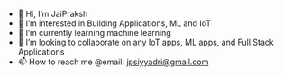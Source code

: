 - 👋 Hi, I’m JaiPraksh
- 👀 I’m interested in Building Applications, ML and IoT
- 🌱 I’m currently learning machine learning
- 💞️ I’m looking to collaborate on any IoT apps, ML apps, and Full Stack Applications
- 📫 How to reach me @email: jpsiyyadri@gmail.com

<!---
jpsiyyadri/jpsiyyadri is a ✨ special ✨ repository because its `README.md` (this file) appears on your GitHub profile.
You can click the Preview link to take a look at your changes.
--->
